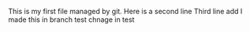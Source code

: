 This is my first file managed by git.
Here is a second line
Third line add
I made this in branch test chnage in test
